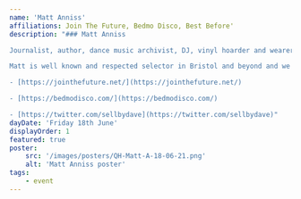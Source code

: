 ```yaml
---
name: 'Matt Anniss'
affiliations: Join The Future, Bedmo Disco, Best Before'
description: "### Matt Anniss

Journalist, author, dance music archivist, DJ, vinyl hoarder and wearer of hats

Matt is well known and respected selector in Bristol and beyond and we look forward to hosting him at The Queens Head

- [https://jointhefuture.net/](https://jointhefuture.net/)

- [https://bedmodisco.com/](https://bedmodisco.com/)

- [https://twitter.com/sellbydave](https://twitter.com/sellbydave)"
dayDate: 'Friday 18th June'
displayOrder: 1
featured: true
poster:
    src: '/images/posters/QH-Matt-A-18-06-21.png'
    alt: 'Matt Anniss poster'
tags:
    - event
---
```

